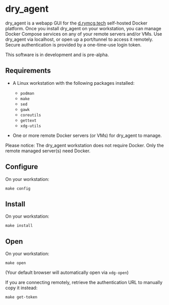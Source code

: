 # dry_agent

dry\_agent is a webapp GUI for the
[d.rymcg.tech](https://github.com/EnigmaCurry/d.rymcg.tech)
self-hosted Docker platform. Once you install dry\_agent on your
workstation, you can manage Docker Compose services on any of your
remote servers and/or VMs. Use dry\_agent via localhost, or open up a
port/tunnel to access it remotely. Secure authentication is provided
by a one-time-use login token.

This software is in development and is pre-alpha.

## Requirements

 * A Linux workstation with the following packages installed:
   
   * `podman`
   * `make`
   * `sed`
   * `gawk`
   * `coreutils`
   * `gettext`
   * `xdg-utils`
   
 * One or more remote Docker servers (or VMs) for dry_agent to manage.

Please notice: The dry_agent workstation does not require Docker. Only
the remote managed server(s) need Docker.

## Configure

On your workstation:

```
make config
```

## Install

On your workstation:

```
make install
```

## Open

On your workstation:

```
make open
```

(Your default browser will automatically open via `xdg-open`)

If you are connecting remotely, retrieve the authentication URL to
manually copy it instead:

```
make get-token
```

